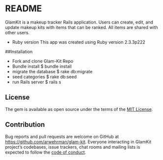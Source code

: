 # README

GlamKit is a makeup tracker Rails application. Users can create, edit, and update makeup kits with items that can be ranked. All items are shared with other users.

* Ruby version
This app was created using Ruby version 2.3.3p222

##Installation
* Fork and clone Glam-Kit Repo
* Bundle install
  $ bundle install
* migrate the database
  $ rake db:migrate
* seed categories
  $ rake db:seed
* run Rails server
  $ rails s

## License
The gem is available as open source under the terms of the [MIT License](http://opensource.org/licenses/MIT).

## Contribution
Bug reports and pull requests are welcome on GitHub at https://github.com/arwehrman/glam-kit.
Everyone interacting in GlamKit project’s codebases, issue trackers, chat rooms and mailing lists is expected to follow the [code of conduct](https://github.com/arwehrman/glam-kit/blob/master/CODE_OF_CONDUCT.md).
